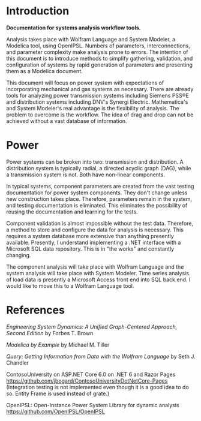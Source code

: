# Introduction

**Documentation for systems analysis workflow tools.**

Analysis takes place with Wolfram Language and System Modeler, a Modelica tool, using OpenIPSL. Numbers of parameters, interconnections, and parameter complexity make analysis prone to errors. The intention of this document is to introduce methods to simplify gathering, validation, and configuration of systems by rapid generation of parameters and presenting them as a Modelica document.

This document will focus on power system with expectations of incorporating mechanical and gas systems as necessary. There are already tools for analyzing power transmission systems including Siemens PSS®E and distribution systems including DNV's Synergi Electric. Mathematica's and System Modeler's real advantage is the flexibility of analysis. The problem to overcome is the workflow. The idea of drag and drop can not be achieved without a vast database of information.
# Power
Power systems can be broken into two: transmission and distribution. A distribution system is typically radial, a directed acyclic graph (DAG), while a transmission system is not. Both have non-linear components.

In typical systems, component parameters are created from the vast testing documentation for power system components. They don't change unless new construction takes place. Therefore, parameters remain in the system, and testing documentation is eliminated. This eliminates the possibility of reusing the documentation and learning for the tests.

Component validation is almost impossible without the test data. Therefore, a method to store and configure the data for analysis is necessary. This requires a system database more extensive than anything presently available. Presently, I understand implementing a .NET interface with a Microsoft SQL data repository. This is in "the works" and constantly changing.

The component analysis will take place with Wolfram Language and the system analysis will take place with System Modeler. Time series analysis of load data is presently a Microsoft Access front end into SQL back end. I would like to move this to a Wolfram Language tool.
# References
_Engineering System Dynamics: A Unified Graph-Centered Approach, Second Edition_ by Forbes T. Brown

_Modelica by Example_ by Michael M. Tiller

_Query: Getting Information from Data with the Wolfram Language_ by Seth J. Chandler

ContosoUniversity on ASP.NET Core 6.0 on .NET 6 and Razor Pages
https://github.com/jbogard/ContosoUniversityDotNetCore-Pages
(Integration testing is not implemented even though it is a good idea to do so. Entity Frame is used instead of grate.)

OpenIPSL: Open-Instance Power System Library for dynamic analysis
https://github.com/OpenIPSL/OpenIPSL